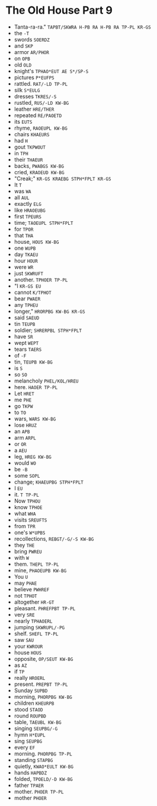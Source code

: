 # The Old House Part 9

* Tanta-ra-ra." `TAPBT/SKWRA H-PB RA H-PB RA TP-PL KR-GS`
* the `-T`
* swords `SOERDZ`
* and `SKP`
* armor `AR/PHOR`
* on `OPB`
* old `OLD`
* knight's `TPHAO*EUT AE S*/SP-S`
* pictures `P*EUFPS`
* rattled. `RAT/-LD TP-PL`
* silk `S*EULG`
* dresses `TKRES/-S`
* rustled, `RUS/-LD KW-BG`
* leather `HRE/THER`
* repeated `RE/PAOETD`
* its `EUTS`
* rhyme, `RAOEUPL KW-BG`
* chairs `KHAEURS`
* had `H`
* gout `TKPWOUT`
* in `TPH`
* their `THAEUR`
* backs, `PWABGS KW-BG`
* cried, `KRAOEUD KW-BG`
* "Creak;" `KR-GS KRAEBG STPH*FPLT KR-GS`
* It `T`
* was `WA`
* all `AUL`
* exactly `ELG`
* like `HRAOEUBG`
* first `TPEURS`
* time; `TAOEUPL STPH*FPLT`
* for `TPOR`
* that `THA`
* house, `HOUS KW-BG`
* one `WUPB`
* day `TKAEU`
* hour `HOUR`
* were `WR`
* just `SKWRUFT`
* another. `TPHOER TP-PL`
* "I `KR-GS EU`
* cannot `K/TPHOT`
* bear `PWAER`
* any `TPHEU`
* longer," `HRORPBG KW-BG KR-GS`
* said `SAEUD`
* tin `TEUPB`
* soldier; `SHRERPBL STPH*FPLT`
* have `SR`
* wept `WEPT`
* tears `TAERS`
* of `-F`
* tin, `TEUPB KW-BG`
* is `S`
* so `SO`
* melancholy `PHEL/KOL/HREU`
* here. `HAOER TP-PL`
* Let `HRET`
* me `PHE`
* go `TKPW`
* to `TO`
* wars, `WARS KW-BG`
* lose `HRUZ`
* an `APB`
* arm `ARPL`
* or `OR`
* a `AEU`
* leg, `HREG KW-BG`
* would `WO`
* be `-B`
* some `SOPL`
* change; `KHAEUPBG STPH*FPLT`
* I `EU`
* it. `T TP-PL`
* Now `TPHOU`
* know `TPHOE`
* what `WHA`
* visits `SREUFTS`
* from `TPR`
* one's `W*UPBS`
* recollections, `REBGT/-G/-S KW-BG`
* they `THE`
* bring `PWREU`
* with `W`
* them. `THEPL TP-PL`
* mine, `PHAOEUPB KW-BG`
* You `U`
* may `PHAE`
* believe `PWHREF`
* not `TPHOT`
* altogether `HR-GT`
* pleasant. `PHREFPBT TP-PL`
* very `SRE`
* nearly `TPHAOERL`
* jumping `SKWRUPL/-PG`
* shelf. `SHEFL TP-PL`
* saw `SAU`
* your `KWROUR`
* house `HOUS`
* opposite, `OP/SEUT KW-BG`
* as `AZ`
* if `TP`
* really `HROERL`
* present. `PREPBT TP-PL`
* Sunday `SUPBD`
* morning, `PHORPBG KW-BG`
* children `KHEURPB`
* stood `STAOD`
* round `ROUPBD`
* table, `TAEUBL KW-BG`
* singing `SEUPBG/-G`
* hymn `H*EUPL`
* sing `SEUPBG`
* every `EF`
* morning. `PHORPBG TP-PL`
* standing `STAPBG`
* quietly, `KWAO*EULT KW-BG`
* hands `HAPBDZ`
* folded, `TPOELD/-D KW-BG`
* father `TPAER`
* mother. `PHOER TP-PL`
* mother `PHOER`
